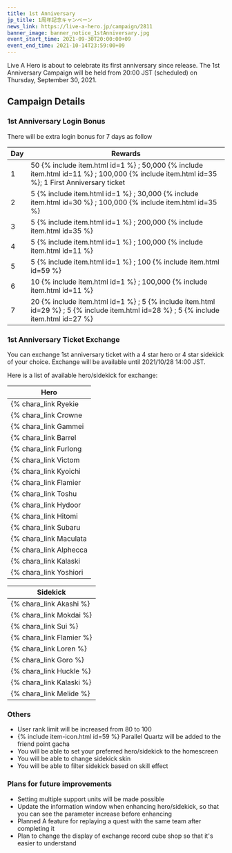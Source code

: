 ```yaml
---
title: 1st Anniversary
jp_title: 1周年記念キャンペーン
news_link: https://live-a-hero.jp/campaign/2811
banner_image: banner_notice_1stAnniversary.jpg 
event_start_time: 2021-09-30T20:00:00+09
event_end_time: 2021-10-14T23:59:00+09
---
```


Live A Hero is about to celebrate its first anniversary since release.
The 1st Anniversary Campaign will be held from 20:00 JST (scheduled) on Thursday, September 30, 2021.

## Campaign Details

### 1st Anniversary Login Bonus

There will be extra login bonus for 7 days as follow

| Day| Rewards |
|----|-----------------------------------------------------------|
| 1  | 50 {% include item.html id=1 %} ; 50,000 {% include item.html id=11 %} ; 100,000 {% include item.html id=35 %}; 1 First Anniversary ticket |
| 2  | 5 {% include item.html id=1 %} ; 30,000 {% include item.html id=30 %} ; 100,000 {% include item.html id=35 %} |
| 3  | 5 {% include item.html id=1 %} ; 200,000 {% include item.html id=35 %} |
| 4  | 5 {% include item.html id=1 %} ; 100,000 {% include item.html id=11 %} |
| 5  | 5 {% include item.html id=1 %} ; 100 {% include item.html id=59 %} |
| 6  | 10 {% include item.html id=1 %} ; 100,000 {% include item.html id=11 %} |
| 7  | 20 {% include item.html id=1 %} ; 5 {% include item.html id=29 %} ; 5 {% include item.html id=28 %} ; 5 {% include item.html id=27 %} |

### 1st Anniversary Ticket Exchange

You can exchange 1st anniversary ticket with a 4 star hero or 4 star sidekick of your choice.
Exchange will be available until 2021/10/28 14:00 JST.

Here is a list of available hero/sidekick for exchange:

| Hero| 
|----|
| {% chara_link Ryekie|h1 %}   |
| {% chara_link Crowne|h1 %}   |
| {% chara_link Gammei|h1 %}   |
| {% chara_link Barrel|h1 %}   |
| {% chara_link Furlong|h1 %}   |
| {% chara_link Victom|h1 %}   |
| {% chara_link Kyoichi|h1 %}   |
| {% chara_link Flamier|h1 %}   |
| {% chara_link Toshu|h1 %}   |
| {% chara_link Hydoor|h1 %}   |
| {% chara_link Hitomi|h1 %}   |
| {% chara_link Subaru|h1 %}   |
| {% chara_link Maculata|h1 %}   |
| {% chara_link Alphecca|h1 %}   |
| {% chara_link Kalaski|h1 %}   |
| {% chara_link Yoshiori|h1 %}   |

| Sidekick| 
|----|
| {% chara_link Akashi %}   |
| {% chara_link Mokdai %}   |
| {% chara_link Sui %}   |
| {% chara_link Flamier %}   |
| {% chara_link Loren %}   |
| {% chara_link Goro %}   |
| {% chara_link Huckle %}   |
| {% chara_link Kalaski %}   |
| {% chara_link Melide %}   |

### Others

- User rank limit will be increased from 80 to 100
- {% include item-icon.html id=59 %} Parallel Quartz will be added to the friend point gacha
- You will be able to set your preferred hero/sidekick to the homescreen
- You will be able to change sidekick skin
- You will be able to filter sidekick based on skill effect

### Plans for future improvements

- Setting multiple support units will be made possible
- Update the information window when enhancing hero/sidekick, so that you can see the parameter increase before enhancing
- Planned A feature for replaying a quest with the same team after completing it
- Plan to change the display of exchange record cube shop so that it's easier to understand


